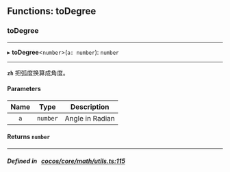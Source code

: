 ## Functions: toDegree

### toDegree


___
▸ **toDegree**<`number`\>(`a: number`): `number`
___



**`zh`** 把弧度换算成角度。



#### Parameters

| Name | Type | Description |
| :------: | :------: | :------: |
| `a` | `number` | Angle in Radian  |


#### Returns `number` 
___


##### Defined in &nbsp;   [cocos/core/math/utils.ts:115](https://github.com/cocos-creator/engine/blob/c7bf6b8a9/cocos/core/math/utils.ts#L115)&nbsp;
